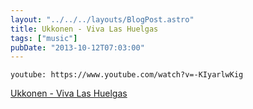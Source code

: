 ```yaml
---
layout: "../../../layouts/BlogPost.astro"
title: Ukkonen - Viva Las Huelgas
tags: ["music"]
pubDate: "2013-10-12T07:03:00"
---
```


`youtube: https://www.youtube.com/watch?v=-KIyarlwKig`

[Ukkonen - Viva Las Huelgas](https://www.youtube.com/watch?v=-KIyarlwKig)
